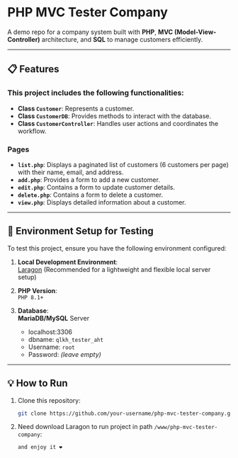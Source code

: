 # PHP MVC Tester Company

A demo repo for a company system built with **PHP**, **MVC (Model-View-Controller)** architecture, and **SQL** to manage customers efficiently.

---

## 📋 Features
### This project includes the following functionalities:
- **Class `Customer`**: Represents a customer.
- **Class `CustomerDB`**: Provides methods to interact with the database.
- **Class `CustomerController`**: Handles user actions and coordinates the workflow.

### Pages
- **`list.php`**: Displays a paginated list of customers (6 customers per page) with their name, email, and address.
- **`add.php`**: Provides a form to add a new customer.
- **`edit.php`**: Contains a form to update customer details.
- **`delete.php`**: Contains a form to delete a customer.
- **`view.php`**: Displays detailed information about a customer.

---

## 🚀 Environment Setup for Testing
To test this project, ensure you have the following environment configured:

1. **Local Development Environment**:  
   [Laragon](https://laragon.org/) (Recommended for a lightweight and flexible local server setup)

2. **PHP Version**:  
   `PHP 8.1+`

3. **Database**:  
   **MariaDB/MySQL** Server
   - localhost:3306
   - dbname: `qlkh_tester_aht`  
   - Username: `root`  
   - Password: *(leave empty)*

---

## 💡 How to Run
1. Clone this repository:
   ```bash
   git clone https://github.com/your-username/php-mvc-tester-company.git

2. Need download Laragon to run project in path `/www/php-mvc-tester-company`:
   ```bash
   and enjoy it ❤️
